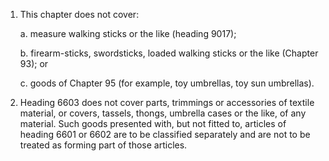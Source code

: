 1. This chapter does not cover:

    a. measure walking sticks or the like (heading 9017);
    
    b. firearm-sticks, swordsticks, loaded walking sticks or the like (Chapter 93); or
    
    c. goods of Chapter 95 (for example, toy umbrellas, toy sun umbrellas).

2. Heading 6603 does not cover parts, trimmings or accessories of textile material, or covers, tassels, thongs, umbrella cases or the like, of any material. Such goods presented with, but not fitted to, articles of heading 6601 or 6602 are to be classified separately and are not to be treated as forming part of those articles.
